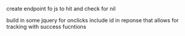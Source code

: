create endpoint fo js to hit and check for nil


build in some jquery for onclicks
include id in reponse that allows for tracking with success fucntions
